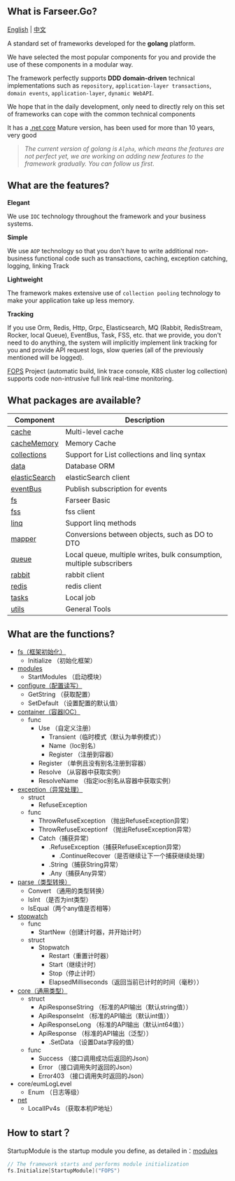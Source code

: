 ## What is Farseer.Go?

[English](https://github.com/farseer-go/fs) | [中文](https://github.com/farseer-go/fs/blob/main/README.zh-cn.md)

A standard set of frameworks developed for the **golang** platform.

We have selected the most popular components for you and provide the use of these components in a modular way.

The framework perfectly supports **DDD domain-driven** technical implementations such as `repository`, `application-layer transactions`, `domain events`, `application-layer`, `dynamic WebAPI`.

We hope that in the daily development, only need to directly rely on this set of frameworks can cope with the common technical components

It has a [.net core](https://github.com/FarseerNet/Farseer.Net/tree/dev/Doc) Mature version, has been used for more than 10 years, very good

> *The current version of golang is `Alpha`, which means the features are not perfect yet, we are working on adding new features to the framework gradually. You can follow us first*.

## What are the features?

**Elegant**

We use `IOC` technology throughout the framework and your business systems.

**Simple**

We use `AOP` technology so that you don't have to write additional non-business functional code such as transactions, caching, exception catching, logging, linking Track

**Lightweight**

The framework makes extensive use of `collection pooling` technology to make your application take up less memory.

**Tracking**

If you use Orm, Redis, Http, Grpc, Elasticsearch, MQ (Rabbit, RedisStream, Rocker, local Queue), EventBus, Task, FSS, etc. that we provide, you don't need to do anything, the system will implicitly implement link tracking for you and provide API request logs, slow queries (all of the previously mentioned will be logged).

[FOPS](https://github.com/FarseerNet/FOPS) Project (automatic build, link trace console, K8S cluster log collection) supports code non-intrusive full link real-time monitoring.

## What packages are available?

| Component                                                    | Description                                                          |
|--------------------------------------------------------------|----------------------------------------------------------------------|
| [cache](https://github.com/farseer-go/cache)                 | Multi-level cache                                                    |
| [cacheMemory](https://github.com/farseer-go/cacheMemory)     | Memory Cache                                                         |
| [collections](https://github.com/farseer-go/collections)     | Support for List collections and linq syntax                         |
| [data](https://github.com/farseer-go/data)                   | Database ORM                                                         |
| [elasticSearch](https://github.com/farseer-go/elasticSearch) | elasticSearch client                                                 |
| [eventBus](https://github.com/farseer-go/eventBus)           | Publish subscription for events                                      |
| [fs](https://github.com/farseer-go/fs)                       | Farseer Basic                                                        |
| [fss](https://github.com/farseer-go/fss)                     | fss client                                                           |
| [linq](https://github.com/farseer-go/linq)                   | Support linq methods                                                 |
| [mapper](https://github.com/farseer-go/mapper)               | Conversions between objects, such as DO to DTO                       |
| [queue](https://github.com/farseer-go/queue)                 | Local queue, multiple writes, bulk consumption, multiple subscribers |
| [rabbit](https://github.com/farseer-go/rabbit)               | rabbit client                                                        |
| [redis](https://github.com/farseer-go/redis)                 | redis client                                                         |
| [tasks](https://github.com/farseer-go/tasks)                 | Local job                                                            |
| [utils](https://github.com/farseer-go/utils)                 | General Tools                                                        |

## What are the functions?
* [fs（框架初始化）](#how-to-start)
    * Initialize （初始化框架）
* [modules](modules/)
    * StartModules （启动模块）
* [configure（配置读写）](configure/)
    * GetString （获取配置）
    * SetDefault （设置配置的默认值）
* [container（容器IOC）](container/)
    * func
        * Use （自定义注册）
          * Transient（临时模式（默认为单例模式））
          * Name（Ioc别名）
          * Register （注册到容器）
        * Register （单例且没有别名注册到容器）
        * Resolve （从容器中获取实例）
        * ResolveName （指定ioc别名从容器中获取实例）
* [exception（异常处理）](exception/)
    * struct
        * RefuseException
    * func
        * ThrowRefuseException （抛出RefuseException异常）
        * ThrowRefuseExceptionf （抛出RefuseException异常）
        * Catch（捕获异常）
            * .RefuseException（捕获RefuseException异常）
                * .ContinueRecover（是否继续让下一个捕获继续处理）
            * .String（捕获String异常）
            * .Any（捕获Any异常）
* [parse（类型转换）](parse/)
    * Convert （通用的类型转换）
    * IsInt （是否为int类型）
    * IsEqual（两个any值是否相等）
* [stopwatch](stopwatch/)
    * func
        * StartNew（创建计时器，并开始计时）
    * struct
        * Stopwatch
            * Restart（重置计时器）
            * Start（继续计时）
            * Stop（停止计时）
            * ElapsedMilliseconds（返回当前已计时的时间（毫秒））
* [core（通用类型）](core/)
    * struct
        * ApiResponseString （标准的API输出（默认string值））
        * ApiResponseInt （标准的API输出（默认int值））
        * ApiResponseLong （标准的API输出（默认int64值））
        * ApiResponse （标准的API输出（泛型））
            * .SetData （设置Data字段的值）
    * func
        * Success （接口调用成功后返回的Json）
        * Error （接口调用失时返回的Json）
        * Error403 （接口调用失时返回的Json）
* core/eumLogLevel
    * Enum （日志等级）
* [net](net/)
    * LocalIPv4s （获取本机IP地址）

## How to start？
StartupModule is the startup module you define, as detailed in：[modules](modules/)
```go
// The framework starts and performs module initialization
fs.Initialize[StartupModule]("FOPS")
```